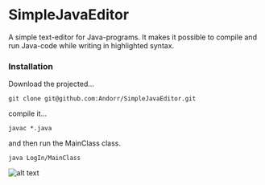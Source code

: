 # SimpleJavaEditor
A simple text-editor for Java-programs. It makes it possible to compile and run Java-code while writing in highlighted syntax.

### Installation
Download the projected...
```
git clone git@github.com:Andorr/SimpleJavaEditor.git
``` 
compile it...
```
javac *.java 
``` 
and then run the MainClass class.
```
java LogIn/MainClass 
``` 

![alt text](src/LogIn/images/SimpleJaveEditor.PNG)

